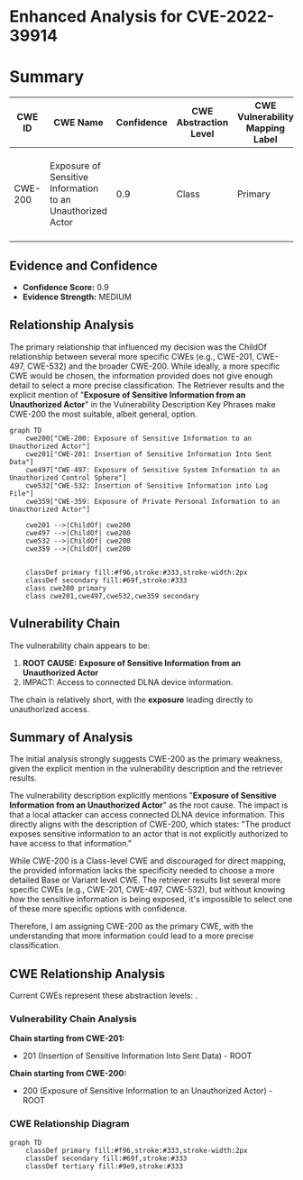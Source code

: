 # Enhanced Analysis for CVE-2022-39914

# Summary
| CWE ID | CWE Name | Confidence | CWE Abstraction Level | CWE Vulnerability Mapping Label | CWE-Vulnerability Mapping Notes |
|---|---|---|---|---|---|
| CWE-200 | Exposure of Sensitive Information to an Unauthorized Actor | 0.9 | Class | Primary | Discouraged because it's a high-level class, but appropriate given available information. |

## Evidence and Confidence

*   **Confidence Score:** 0.9
*   **Evidence Strength:** MEDIUM

## Relationship Analysis
The primary relationship that influenced my decision was the ChildOf relationship between several more specific CWEs (e.g., CWE-201, CWE-497, CWE-532) and the broader CWE-200. While ideally, a more specific CWE would be chosen, the information provided does not give enough detail to select a more precise classification. The Retriever results and the explicit mention of "**Exposure of Sensitive Information from an Unauthorized Actor**" in the Vulnerability Description Key Phrases make CWE-200 the most suitable, albeit general, option.

```mermaid
graph TD
    cwe200["CWE-200: Exposure of Sensitive Information to an Unauthorized Actor"]
    cwe201["CWE-201: Insertion of Sensitive Information Into Sent Data"]
    cwe497["CWE-497: Exposure of Sensitive System Information to an Unauthorized Control Sphere"]
    cwe532["CWE-532: Insertion of Sensitive Information into Log File"]
    cwe359["CWE-359: Exposure of Private Personal Information to an Unauthorized Actor"]
    
    cwe201 -->|ChildOf| cwe200
    cwe497 -->|ChildOf| cwe200
    cwe532 -->|ChildOf| cwe200
    cwe359 -->|ChildOf| cwe200
    

    classDef primary fill:#f96,stroke:#333,stroke-width:2px
    classDef secondary fill:#69f,stroke:#333
    class cwe200 primary
    class cwe201,cwe497,cwe532,cwe359 secondary
```

## Vulnerability Chain
The vulnerability chain appears to be:

1.  **ROOT CAUSE:** **Exposure of Sensitive Information from an Unauthorized Actor**
2.  IMPACT: Access to connected DLNA device information.

The chain is relatively short, with the **exposure** leading directly to unauthorized access.

## Summary of Analysis
The initial analysis strongly suggests CWE-200 as the primary weakness, given the explicit mention in the vulnerability description and the retriever results.

The vulnerability description explicitly mentions "**Exposure of Sensitive Information from an Unauthorized Actor**" as the root cause. The impact is that a local attacker can access connected DLNA device information. This directly aligns with the description of CWE-200, which states: "The product exposes sensitive information to an actor that is not explicitly authorized to have access to that information."

While CWE-200 is a Class-level CWE and discouraged for direct mapping, the provided information lacks the specificity needed to choose a more detailed Base or Variant level CWE. The retriever results list several more specific CWEs (e.g., CWE-201, CWE-497, CWE-532), but without knowing *how* the sensitive information is being exposed, it's impossible to select one of these more specific options with confidence.

Therefore, I am assigning CWE-200 as the primary CWE, with the understanding that more information could lead to a more precise classification.


## CWE Relationship Analysis

Current CWEs represent these abstraction levels: .


### Vulnerability Chain Analysis

**Chain starting from CWE-201:**
- 201 (Insertion of Sensitive Information Into Sent Data) - ROOT


**Chain starting from CWE-200:**
- 200 (Exposure of Sensitive Information to an Unauthorized Actor) - ROOT



### CWE Relationship Diagram

```mermaid
graph TD
    classDef primary fill:#f96,stroke:#333,stroke-width:2px
    classDef secondary fill:#69f,stroke:#333
    classDef tertiary fill:#9e9,stroke:#333
```